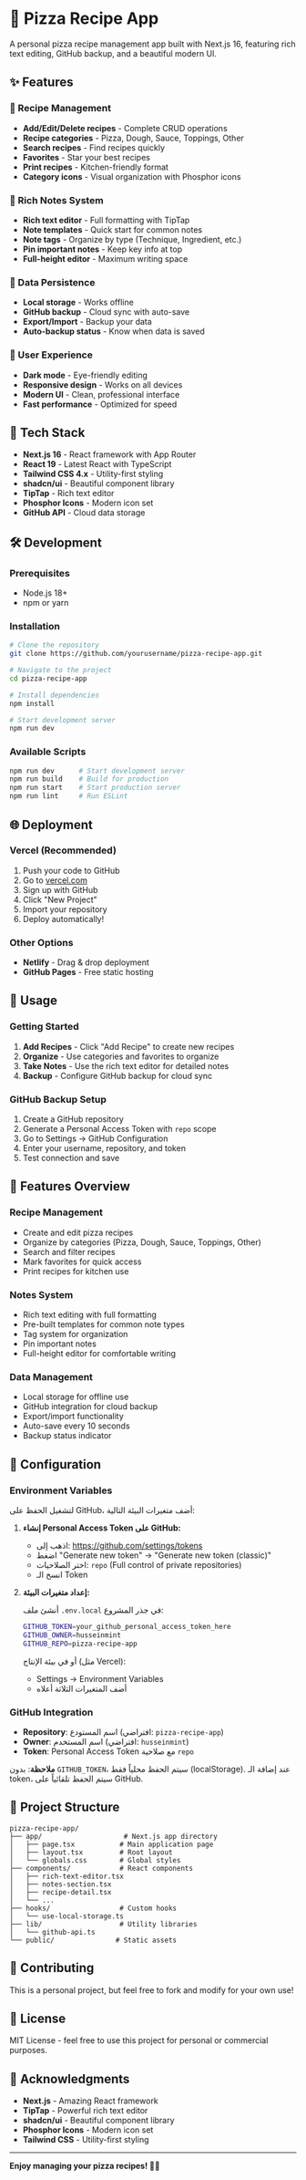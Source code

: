 # 🍕 Pizza Recipe App

A personal pizza recipe management app built with Next.js 16, featuring rich text editing, GitHub backup, and a beautiful modern UI.

## ✨ Features

### 🍕 Recipe Management
- **Add/Edit/Delete recipes** - Complete CRUD operations
- **Recipe categories** - Pizza, Dough, Sauce, Toppings, Other
- **Search recipes** - Find recipes quickly
- **Favorites** - Star your best recipes
- **Print recipes** - Kitchen-friendly format
- **Category icons** - Visual organization with Phosphor icons

### 📝 Rich Notes System
- **Rich text editor** - Full formatting with TipTap
- **Note templates** - Quick start for common notes
- **Note tags** - Organize by type (Technique, Ingredient, etc.)
- **Pin important notes** - Keep key info at top
- **Full-height editor** - Maximum writing space

### 💾 Data Persistence
- **Local storage** - Works offline
- **GitHub backup** - Cloud sync with auto-save
- **Export/Import** - Backup your data
- **Auto-backup status** - Know when data is saved

### 🎨 User Experience
- **Dark mode** - Eye-friendly editing
- **Responsive design** - Works on all devices
- **Modern UI** - Clean, professional interface
- **Fast performance** - Optimized for speed

## 🚀 Tech Stack

- **Next.js 16** - React framework with App Router
- **React 19** - Latest React with TypeScript
- **Tailwind CSS 4.x** - Utility-first styling
- **shadcn/ui** - Beautiful component library
- **TipTap** - Rich text editor
- **Phosphor Icons** - Modern icon set
- **GitHub API** - Cloud data storage

## 🛠️ Development

### Prerequisites
- Node.js 18+ 
- npm or yarn

### Installation
```bash
# Clone the repository
git clone https://github.com/yourusername/pizza-recipe-app.git

# Navigate to the project
cd pizza-recipe-app

# Install dependencies
npm install

# Start development server
npm run dev
```

### Available Scripts
```bash
npm run dev      # Start development server
npm run build    # Build for production
npm run start    # Start production server
npm run lint     # Run ESLint
```

## 🌐 Deployment

### Vercel (Recommended)
1. Push your code to GitHub
2. Go to [vercel.com](https://vercel.com)
3. Sign up with GitHub
4. Click "New Project"
5. Import your repository
6. Deploy automatically!

### Other Options
- **Netlify** - Drag & drop deployment
- **GitHub Pages** - Free static hosting

## 📱 Usage

### Getting Started
1. **Add Recipes** - Click "Add Recipe" to create new recipes
2. **Organize** - Use categories and favorites to organize
3. **Take Notes** - Use the rich text editor for detailed notes
4. **Backup** - Configure GitHub backup for cloud sync

### GitHub Backup Setup
1. Create a GitHub repository
2. Generate a Personal Access Token with `repo` scope
3. Go to Settings → GitHub Configuration
4. Enter your username, repository, and token
5. Test connection and save

## 🎯 Features Overview

### Recipe Management
- Create and edit pizza recipes
- Organize by categories (Pizza, Dough, Sauce, Toppings, Other)
- Search and filter recipes
- Mark favorites for quick access
- Print recipes for kitchen use

### Notes System
- Rich text editing with full formatting
- Pre-built templates for common note types
- Tag system for organization
- Pin important notes
- Full-height editor for comfortable writing

### Data Management
- Local storage for offline use
- GitHub integration for cloud backup
- Export/import functionality
- Auto-save every 10 seconds
- Backup status indicator

## 🔧 Configuration

### Environment Variables

لتشغيل الحفظ على GitHub، أضف متغيرات البيئة التالية:

1. **إنشاء Personal Access Token على GitHub:**
   - اذهب إلى: https://github.com/settings/tokens
   - اضغط "Generate new token" → "Generate new token (classic)"
   - اختر الصلاحيات: `repo` (Full control of private repositories)
   - انسخ الـ Token

2. **إعداد متغيرات البيئة:**

   أنشئ ملف `.env.local` في جذر المشروع:
   ```bash
   GITHUB_TOKEN=your_github_personal_access_token_here
   GITHUB_OWNER=husseinmint
   GITHUB_REPO=pizza-recipe-app
   ```

   أو في بيئة الإنتاج (مثل Vercel):
   - Settings → Environment Variables
   - أضف المتغيرات الثلاثة أعلاه

### GitHub Integration
- **Repository**: اسم المستودع (افتراضي: `pizza-recipe-app`)
- **Owner**: اسم المستخدم (افتراضي: `husseinmint`)
- **Token**: Personal Access Token مع صلاحية `repo`

**ملاحظة**: بدون `GITHUB_TOKEN`، سيتم الحفظ محلياً فقط (localStorage). عند إضافة الـ token، سيتم الحفظ تلقائياً على GitHub.

## 📁 Project Structure

```
pizza-recipe-app/
├── app/                    # Next.js app directory
│   ├── page.tsx           # Main application page
│   ├── layout.tsx         # Root layout
│   └── globals.css        # Global styles
├── components/            # React components
│   ├── rich-text-editor.tsx
│   ├── notes-section.tsx
│   ├── recipe-detail.tsx
│   └── ...
├── hooks/                 # Custom hooks
│   └── use-local-storage.ts
├── lib/                   # Utility libraries
│   └── github-api.ts
└── public/               # Static assets
```

## 🤝 Contributing

This is a personal project, but feel free to fork and modify for your own use!

## 📄 License

MIT License - feel free to use this project for personal or commercial purposes.

## 🙏 Acknowledgments

- **Next.js** - Amazing React framework
- **TipTap** - Powerful rich text editor
- **shadcn/ui** - Beautiful component library
- **Phosphor Icons** - Modern icon set
- **Tailwind CSS** - Utility-first styling

---

**Enjoy managing your pizza recipes! 🍕✨**
